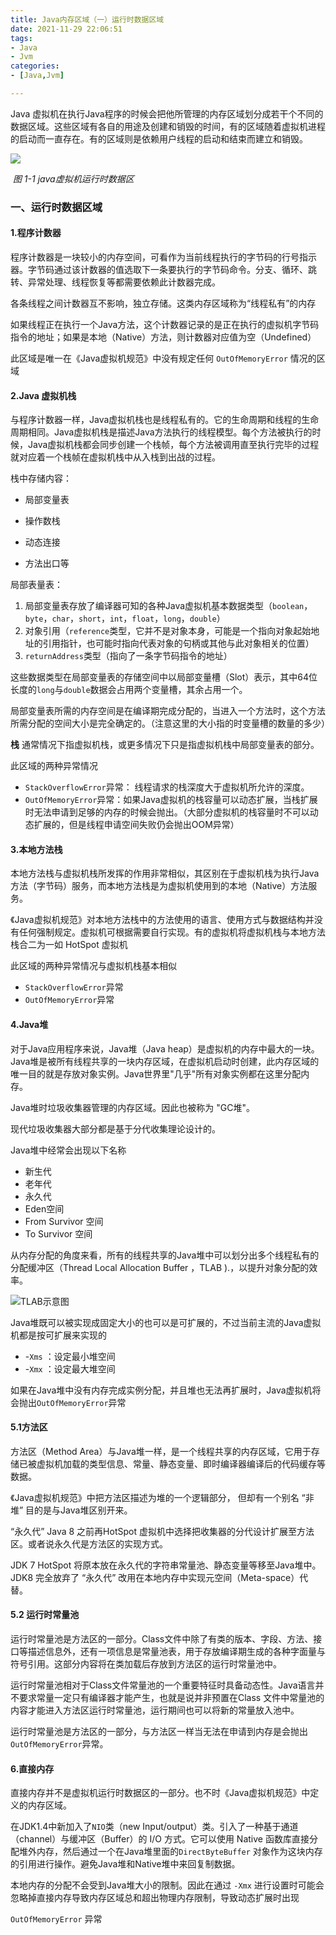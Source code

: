 ```yaml
---
title: Java内存区域（一）运行时数据区域
date: 2021-11-29 22:06:51
tags:
- Java
- Jvm
categories:
- [Java,Jvm]

---
```


Java 虚拟机在执行Java程序的时候会把他所管理的内存区域划分成若干个不同的数据区域。这些区域有各自的用途及创建和销毁的时间，有的区域随着虚拟机进程的启动而一直存在。有的区域则是依赖用户线程的启动和结束而建立和销毁。

![](https://cdn.jsdelivr.net/gh/Xiaomy749/metocs_pic/202111292221629.jpg)

​																												*图 1-1 java虚拟机运行时数据区*

### 一、运行时数据区域

#### 1.程序计数器

程序计数器是一块较小的内存空间，可看作为当前线程执行的字节码的行号指示器。字节码通过该计数器的值选取下一条要执行的字节码命令。分支、循环、跳转、异常处理、线程恢复等都需要依赖此计数器完成。

各条线程之间计数器互不影响，独立存储。这类内存区域称为“线程私有”的内存

如果线程正在执行一个Java方法，这个计数器记录的是正在执行的虚拟机字节码指令的地址；如果是本地（Native）方法，则计数器对应值为空（Undefined）

此区域是唯一在《Java虚拟机规范》中没有规定任何 `OutOfMemoryError` 情况的区域

#### 2.Java 虚拟机栈

与程序计数器一样，Java虚拟机栈也是线程私有的。它的生命周期和线程的生命周期相同。Java虚拟机栈是描述Java方法执行的线程模型。每个方法被执行的时候，Java虚拟机栈都会同步创建一个栈帧，每个方法被调用直至执行完毕的过程就对应着一个栈帧在虚拟机栈中从入栈到出战的过程。

栈中存储内容：

- 局部变量表

- 操作数栈

- 动态连接

- 方法出口等

  

局部表量表：

1. 局部变量表存放了编译器可知的各种Java虚拟机基本数据类型（`boolean`，`byte`，`char`，`short`，`int`，`float`，`long`，`double`）
2. 对象引用（`reference`类型，它并不是对象本身，可能是一个指向对象起始地址的引用指针，也可能时指向代表对象的句柄或其他与此对象相关的位置）
3. `returnAddress`类型（指向了一条字节码指令的地址）

这些数据类型在局部变量表的存储空间中以局部变量槽（Slot）表示，其中64位长度的`long`与`double`数据会占用两个变量槽，其余占用一个。

局部变量表所需的内存空间是在编译期完成分配的，当进入一个方法时，这个方法所需分配的空间大小是完全确定的。（注意这里的大小指的时变量槽的数量的多少）

**栈** 通常情况下指虚拟机栈，或更多情况下只是指虚拟机栈中局部变量表的部分。

此区域的两种异常情况

- `StackOverflowError`异常： 线程请求的栈深度大于虚拟机所允许的深度。
- `OutOfMemoryError`异常：如果Java虚拟机的栈容量可以动态扩展，当栈扩展时无法申请到足够的内存的时候会抛出。（大部分虚拟机的栈容量时不可以动态扩展的，但是线程申请空间失败仍会抛出OOM异常）

#### 3.本地方法栈

本地方法栈与虚拟机栈所发挥的作用非常相似，其区别在于虚拟机栈为执行Java方法（字节码）服务，而本地方法栈是为虚拟机使用到的本地（Native）方法服务。

《Java虚拟机规范》对本地方法栈中的方法使用的语言、使用方式与数据结构并没有任何强制规定。虚拟机可根据需要自行实现。有的虚拟机将虚拟机栈与本地方法栈合二为一如 HotSpot 虚拟机

此区域的两种异常情况与虚拟机栈基本相似

- `StackOverflowError`异常
- `OutOfMemoryError`异常

#### 4.Java堆

对于Java应用程序来说，Java堆（Java heap）是虚拟机的内存中最大的一块。Java堆是被所有线程共享的一块内存区域，在虚拟机启动时创建，此内存区域的唯一目的就是存放对象实例。Java世界里"几乎"所有对象实例都在这里分配内存。

Java堆时垃圾收集器管理的内存区域。因此也被称为 "GC堆"。

现代垃圾收集器大部分都是基于分代收集理论设计的。

Java堆中经常会出现以下名称

- 新生代
- 老年代
- 永久代 
- Eden空间
- From Survivor 空间
- To Survivor 空间

从内存分配的角度来看，所有的线程共享的Java堆中可以划分出多个线程私有的分配缓冲区（Thread Local Allocation Buffer ，TLAB ).，以提升对象分配的效率。

![TLAB示意图](https://cdn.jsdelivr.net/gh/Xiaomy749/metocs_pic/202112012024611.jpg)

Java堆既可以被实现成固定大小的也可以是可扩展的，不过当前主流的Java虚拟机都是按可扩展来实现的

- -`Xms` ：设定最小堆空间
- -`Xmx` ：设定最大堆空间

如果在Java堆中没有内存完成实例分配，并且堆也无法再扩展时，Java虚拟机将会抛出`OutOfMemoryError`异常 

#### 5.1方法区

方法区（Method Area）与Java堆一样，是一个线程共享的内存区域，它用于存储已被虚拟机加载的类型信息、常量、静态变量、即时编译器编译后的代码缓存等数据。

《Java虚拟机规范》中把方法区描述为堆的一个逻辑部分， 但却有一个别名 “非堆” 目的是与Java堆区别开来。

“永久代” Java 8 之前再HotSpot 虚拟机中选择把收集器的分代设计扩展至方法区。或者说永久代是方法区的实现方式。

JDK 7 HotSpot 将原本放在永久代的字符串常量池、静态变量等移至Java堆中。JDK8 完全放弃了 “永久代” 改用在本地内存中实现元空间（Meta-space）代替。

#### 5.2 运行时常量池

运行时常量池是方法区的一部分。Class文件中除了有类的版本、字段、方法、接口等描述信息外，还有一项信息是常量池表，用于存放编译期生成的各种字面量与符号引用。这部分内容将在类加载后存放到方法区的运行时常量池中。

运行时常量池相对于Class文件常量池的一个重要特征时具备动态性。Java语言并不要求常量一定只有编译器才能产生，也就是说并非预置在Class 文件中常量池的内容才能进入方法区运行时常量池，运行期间也可以将新的常量放入池中。

运行时常量池是方法区的一部分，与方法区一样当无法在申请到内存是会抛出`OutOfMemoryError`异常。

#### 6.直接内存

直接内存并不是虚拟机运行时数据区的一部分。也不时《Java虚拟机规范》中定义的内存区域。

在JDK1.4中新加入了`NIO`类（new Input/output）类。引入了一种基于通道（channel）与缓冲区（Buffer）的 I/O 方式。它可以使用 Native 函数库直接分配堆外内存，然后通过一个在Java堆里面的`DirectByteBuffer` 对象作为这块内存的引用进行操作。避免Java堆和Native堆中来回复制数据。

本地内存的分配不会受到Java堆大小的限制。因此在通过 `-Xmx` 进行设置时可能会忽略掉直接内存导致内存区域总和超出物理内存限制，导致动态扩展时出现 

`OutOfMemoryError` 异常



